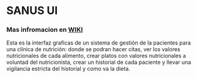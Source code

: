 # SANUS UI 
### Mas infromacion en [WIKI](https://github.com/leogaflo/Bootstrao-4-UI/wiki)
Esta es la interfaz graficas de un sistema de gestión de la pacientes para una clínica de nutrición: donde se podran hacer citas, ver los valores nutricionales de cada alimento, crear platos con valores nutricionales a voluntad del nutricionista, crear un historial de cada paciente y llevar una vigilancia estricta del historial y como va la dieta.
